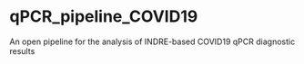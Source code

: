 # qPCR_pipeline_COVID19
An open pipeline for the analysis of INDRE-based COVID19 qPCR diagnostic results
